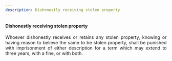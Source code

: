 ```yaml
---
description: Dishonestly receiving stolen property
---
```


#### Dishonestly receiving stolen property
<div style="text-align: justify">

Whoever dishonestly receives or retains any stolen property, knowing or having reason to believe the same to be stolen property, shall be punished with imprisonment of either description for a term which may extend to three years, with a fine, or with both.

</div>
